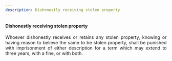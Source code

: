 ```yaml
---
description: Dishonestly receiving stolen property
---
```


#### Dishonestly receiving stolen property
<div style="text-align: justify">

Whoever dishonestly receives or retains any stolen property, knowing or having reason to believe the same to be stolen property, shall be punished with imprisonment of either description for a term which may extend to three years, with a fine, or with both.

</div>
